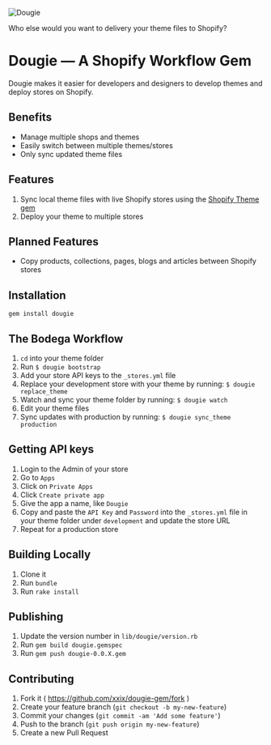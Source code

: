 ![Dougie](http://carboncostume.com/wordpress/wp-content/uploads/2014/06/dougheffernan.jpg)

Who else would you want to delivery your theme files to Shopify?

# Dougie — A Shopify Workflow Gem

Dougie makes it easier for developers and designers to develop themes and deploy stores on Shopify.

## Benefits

+ Manage multiple shops and themes
+ Easily switch between multiple themes/stores
+ Only sync updated theme files

## Features

1. Sync local theme files with live Shopify stores using the [Shopify Theme gem](https://github.com/Shopify/shopify_theme/)
2. Deploy your theme to multiple stores

## Planned Features

+ Copy products, collections, pages, blogs and articles between Shopify stores

## Installation

```
gem install dougie
```

## The Bodega Workflow

1. `cd` into your theme folder
2. Run `$ dougie bootstrap`
3. Add your store API keys to the `_stores.yml` file
4. Replace your development store with your theme by running: `$ dougie replace_theme`
5. Watch and sync your theme folder by running:  `$ dougie watch`
6. Edit your theme files
7. Sync updates with production by running: `$ dougie sync_theme production`

## Getting API keys

1. Login to the Admin of your store
2. Go to `Apps`
3. Click on `Private Apps`
4. Click `Create private app`
5. Give the app a name, like `Dougie`
6. Copy and paste the `API Key` and `Password` into the `_stores.yml` file in your theme folder under `development` and update the store URL
7. Repeat for a production store

## Building Locally

1. Clone it
2. Run `bundle`
3. Run `rake install`

## Publishing

1. Update the version number in `lib/dougie/version.rb`
2. Run `gem build dougie.gemspec`
3. Run `gem push dougie-0.0.X.gem`

## Contributing

1. Fork it ( https://github.com/xxix/dougie-gem/fork )
2. Create your feature branch (`git checkout -b my-new-feature`)
3. Commit your changes (`git commit -am 'Add some feature'`)
4. Push to the branch (`git push origin my-new-feature`)
5. Create a new Pull Request
